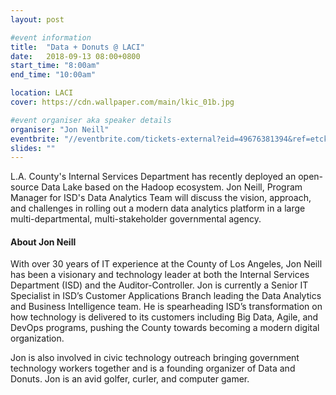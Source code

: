 ```yaml
---
layout: post

#event information
title:  "Data + Donuts @ LACI"
date:   2018-09-13 08:00+0800
start_time: "8:00am"
end_time: "10:00am"

location: LACI
cover: https://cdn.wallpaper.com/main/lkic_01b.jpg

#event organiser aka speaker details
organiser: "Jon Neill"
eventbrite: "//eventbrite.com/tickets-external?eid=49676381394&ref=etckt"
slides: ""
---
```


L.A. County's Internal Services Department has recently deployed an open-source Data Lake based on the Hadoop ecosystem.  Jon Neill,  Program Manager for ISD's Data Analytics Team will discuss the vision, approach, and challenges in rolling out a modern data analytics platform in a large multi-departmental, multi-stakeholder governmental agency. 

#### About Jon Neill

With over 30 years of IT experience at the County of Los Angeles, Jon Neill has been a visionary and technology leader at both the Internal Services Department (ISD) and the Auditor-Controller. Jon is currently a Senior IT Specialist in ISD’s Customer Applications Branch leading the Data Analytics and Business Intelligence team.   He is spearheading ISD’s transformation on how technology is delivered to its customers including Big Data, Agile, and DevOps programs, pushing the County towards becoming a modern digital organization.

Jon is also involved in civic technology outreach bringing government technology workers together and is a founding organizer of Data and Donuts. Jon is an avid golfer, curler, and computer gamer.